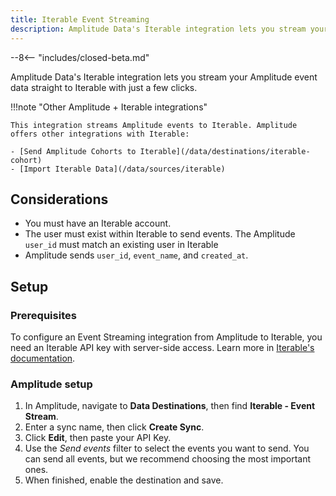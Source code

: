 ```yaml
---
title: Iterable Event Streaming
description: Amplitude Data's Iterable integration lets you stream your Amplitude event data straight to Iterable with just a few clicks.
---
```


--8<-- "includes/closed-beta.md"

Amplitude Data's Iterable integration lets you stream your Amplitude event data straight to Iterable with just a few clicks.

!!!note "Other Amplitude + Iterable integrations"

    This integration streams Amplitude events to Iterable. Amplitude offers other integrations with Iterable: 

    - [Send Amplitude Cohorts to Iterable](/data/destinations/iterable-cohort)
    - [Import Iterable Data](/data/sources/iterable)

## Considerations

- You must have an Iterable account.
- The user must exist within Iterable to send events. The Amplitude `user_id` must match an existing user in Iterable
- Amplitude sends `user_id`, `event_name`, and `created_at`.

## Setup

### Prerequisites

To configure an Event Streaming integration from Amplitude to Iterable, you need an Iterable API key with server-side access. Learn more in [Iterable's documentation](https://support.iterable.com/hc/en-us/articles/360043464871-API-Keys-#creating-api-keys).

### Amplitude setup 

1. In Amplitude, navigate to **Data Destinations**, then find **Iterable - Event Stream**.
2. Enter a sync name, then click **Create Sync**.
3. Click **Edit**, then paste your API Key.
4. Use the _Send events_ filter to select the events you want to send. You can send all events, but we recommend choosing the most important ones. 
5. When finished, enable the destination and save.
